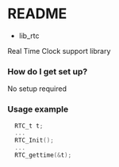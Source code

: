 # README #

* lib_rtc

Real Time Clock support library

### How do I get set up? ###

No setup required

### Usage example ###
```C
  RTC_t t;
  ... 
  RTC_Init();
  ...
  RTC_gettime(&t);
```